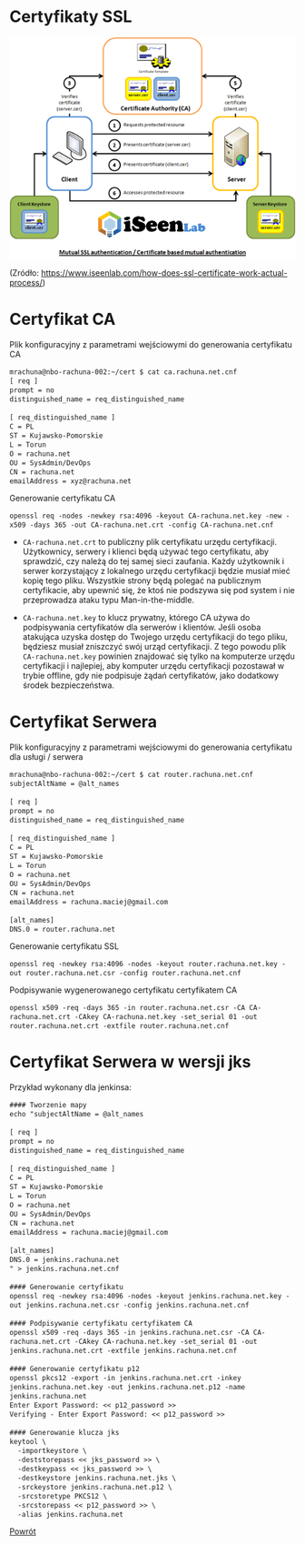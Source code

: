 Certyfikaty SSL
=========

![Jak działa Certyfikat SSL](../../__images/lab_environment/how-do-ssl-certificates-work.png)


(Zródło: https://www.iseenlab.com/how-does-ssl-certificate-work-actual-process/)


Certyfikat CA
=========

Plik konfiguracyjny z parametrami wejściowymi do generowania certyfikatu CA

```
mrachuna@nbo-rachuna-002:~/cert $ cat ca.rachuna.net.cnf 
[ req ]
prompt = no
distinguished_name = req_distinguished_name

[ req_distinguished_name ]
C = PL
ST = Kujawsko-Pomorskie
L = Torun
O = rachuna.net
OU = SysAdmin/DevOps
CN = rachuna.net
emailAddress = xyz@rachuna.net
```

Generowanie certyfikatu CA
```
openssl req -nodes -newkey rsa:4096 -keyout CA-rachuna.net.key -new -x509 -days 365 -out CA-rachuna.net.crt -config CA-rachuna.net.cnf 
```

- `CA-rachuna.net.crt` to publiczny plik certyfikatu urzędu certyfikacji. Użytkownicy, serwery i klienci będą używać tego certyfikatu, aby sprawdzić, czy należą do tej samej sieci zaufania. Każdy użytkownik i serwer korzystający z lokalnego urzędu certyfikacji będzie musiał mieć kopię tego pliku. Wszystkie strony będą polegać na publicznym certyfikacie, aby upewnić się, że ktoś nie podszywa się pod system i nie przeprowadza ataku typu Man-in-the-middle.

- `CA-rachuna.net.key` to klucz prywatny, którego CA używa do podpisywania certyfikatów dla serwerów i klientów. Jeśli osoba atakująca uzyska dostęp do Twojego urzędu certyfikacji do tego pliku, będziesz musiał zniszczyć swój urząd certyfikacji. Z tego powodu plik `CA-rachuna.net.key` powinien znajdować się tylko na komputerze urzędu certyfikacji i najlepiej, aby komputer urzędu certyfikacji pozostawał w trybie offline, gdy nie podpisuje żądań certyfikatów, jako dodatkowy środek bezpieczeństwa.


Certyfikat Serwera
=========

Plik konfiguracyjny z parametrami wejściowymi do generowania certyfikatu dla usługi / serwera

```
mrachuna@nbo-rachuna-002:~/cert $ cat router.rachuna.net.cnf 
subjectAltName = @alt_names

[ req ]
prompt = no
distinguished_name = req_distinguished_name

[ req_distinguished_name ]
C = PL
ST = Kujawsko-Pomorskie
L = Torun
O = rachuna.net
OU = SysAdmin/DevOps
CN = rachuna.net
emailAddress = rachuna.maciej@gmail.com

[alt_names]
DNS.0 = router.rachuna.net
```

Generowanie certyfikatu SSL
```
openssl req -newkey rsa:4096 -nodes -keyout router.rachuna.net.key -out router.rachuna.net.csr -config router.rachuna.net.cnf
```
Podpisywanie wygenerowanego certyfikatu certyfikatem CA
```
openssl x509 -req -days 365 -in router.rachuna.net.csr -CA CA-rachuna.net.crt -CAkey CA-rachuna.net.key -set_serial 01 -out router.rachuna.net.crt -extfile router.rachuna.net.cnf
```

Certyfikat Serwera w wersji jks
=========
Przykład wykonany dla jenkinsa:

```
#### Tworzenie mapy
echo "subjectAltName = @alt_names

[ req ]
prompt = no
distinguished_name = req_distinguished_name

[ req_distinguished_name ]
C = PL
ST = Kujawsko-Pomorskie
L = Torun
O = rachuna.net
OU = SysAdmin/DevOps
CN = rachuna.net
emailAddress = rachuna.maciej@gmail.com

[alt_names]
DNS.0 = jenkins.rachuna.net
" > jenkins.rachuna.net.cnf 

#### Generowanie certyfikatu
openssl req -newkey rsa:4096 -nodes -keyout jenkins.rachuna.net.key -out jenkins.rachuna.net.csr -config jenkins.rachuna.net.cnf

#### Podpisywanie certyfikatu certyfikatem CA
openssl x509 -req -days 365 -in jenkins.rachuna.net.csr -CA CA-rachuna.net.crt -CAkey CA-rachuna.net.key -set_serial 01 -out jenkins.rachuna.net.crt -extfile jenkins.rachuna.net.cnf

#### Generowanie certyfikatu p12
openssl pkcs12 -export -in jenkins.rachuna.net.crt -inkey jenkins.rachuna.net.key -out jenkins.rachuna.net.p12 -name jenkins.rachuna.net
Enter Export Password: << p12_password >>
Verifying - Enter Export Password: << p12_password >>

#### Generowanie klucza jks
keytool \
  -importkeystore \
  -deststorepass << jks_password >> \
  -destkeypass << jks_password >> \
  -destkeystore jenkins.rachuna.net.jks \
  -srckeystore jenkins.rachuna.net.p12 \
  -srcstoretype PKCS12 \
  -srcstorepass << p12_password >> \
  -alias jenkins.rachuna.net
```

[Powrót](../../README.md)